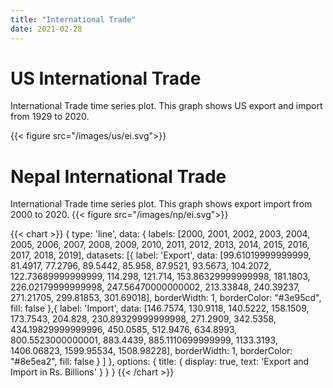 ```yaml
---
title: "International Trade"
date: 2021-02-28
---
```


# US International Trade
International Trade time series plot. This graph shows US export and import from 1929 to 2020.

{{< figure src="/images/us/ei.svg">}}

# Nepal International Trade
International Trade time series plot. This graph shows export import from 2000 to 2020.
{{< figure src="/images/np/ei.svg">}}


{{< chart  >}}
{
    type: 'line',
    data: {
        labels: [2000, 2001, 2002, 2003, 2004, 2005, 2006, 2007, 2008, 2009, 2010, 2011, 2012, 2013, 2014, 2015, 2016, 2017, 2018, 2019],
        datasets: [{
            label: 'Export',
            data: [99.61019999999999, 81.4917, 77.2796, 89.5442, 85.958, 87.9521, 93.5673, 104.2072, 122.73689999999999, 114.298, 121.714, 153.86329999999998, 181.1803, 226.02179999999998, 247.56470000000002, 213.33848, 240.39237, 271.21705, 299.81853, 301.69018],
            borderWidth: 1,
            borderColor: "#3e95cd",
            fill: false
        },{
            label: 'Import',
            data: [146.7574, 130.9118, 140.5222, 158.1509, 173.7543, 204.828, 230.89329999999998, 271.2909, 342.5358, 434.19829999999996, 450.0585, 512.9476, 634.8993, 800.5523000000001, 883.4439, 885.1110699999999, 1133.3193, 1406.06823, 1599.95534, 1508.98228],
            borderWidth: 1,
            borderColor: "#8e5ea2",
            fill: false
        }
        ]
    },
   options: {
    title: {
      display: true,
      text: 'Export and Import in Rs. Billions'
    }
  }
}
{{< /chart >}}